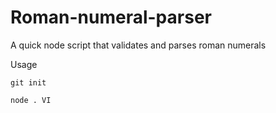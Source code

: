 # Roman-numeral-parser
A quick node script that validates and parses roman numerals

Usage 

`git init`

`node . VI`
